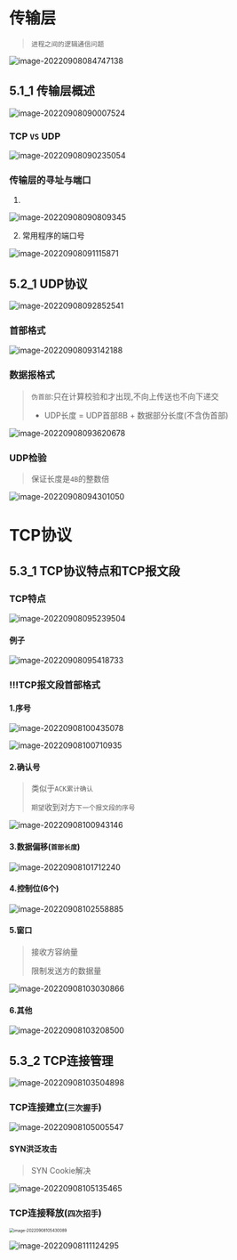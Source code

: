 # 传输层

> `进程之间的逻辑通信问题`

![image-20220908084747138](https://cdn.jsdelivr.net/gh/DZX-hhh/Pictures/images/202209080847920.png)

## 5.1_1 传输层概述

![image-20220908090007524](https://cdn.jsdelivr.net/gh/DZX-hhh/Pictures/images/202209080900768.png)

### TCP `VS` UDP

![image-20220908090235054](https://cdn.jsdelivr.net/gh/DZX-hhh/Pictures/images/202209080902007.png)

### 传输层的寻址与端口

1. 

![image-20220908090809345](https://cdn.jsdelivr.net/gh/DZX-hhh/Pictures/images/202209080908959.png)

2. 常用程序的端口号

![image-20220908091115871](https://cdn.jsdelivr.net/gh/DZX-hhh/Pictures/images/202209080911927.png)

## 5.2_1 UDP协议

![image-20220908092852541](https://cdn.jsdelivr.net/gh/DZX-hhh/Pictures/images/202209080928872.png)

### 首部格式

![image-20220908093142188](https://cdn.jsdelivr.net/gh/DZX-hhh/Pictures/images/202209080931271.png)

### 数据报格式

> `伪首部`:只在计算校验和才出现,不向上传送也不向下递交
>
> - UDP长度 = UDP首部8B + 数据部分长度(不含伪首部)

![image-20220908093620678](https://cdn.jsdelivr.net/gh/DZX-hhh/Pictures/images/202209080936999.png)

### UDP检验

> 保证长度是`4B`的整数倍

![image-20220908094301050](https://cdn.jsdelivr.net/gh/DZX-hhh/Pictures/images/202209080943645.png)

# TCP协议

## 5.3_1 TCP协议特点和TCP报文段

### TCP特点

![image-20220908095239504](https://cdn.jsdelivr.net/gh/DZX-hhh/Pictures/images/202209080952678.png)

#### 例子

![image-20220908095418733](https://cdn.jsdelivr.net/gh/DZX-hhh/Pictures/images/202209080954075.png)

### !!!TCP报文段首部格式

#### 1.序号

![image-20220908100435078](https://cdn.jsdelivr.net/gh/DZX-hhh/Pictures/images/202209081005861.png)

![image-20220908100710935](https://cdn.jsdelivr.net/gh/DZX-hhh/Pictures/images/202209081007990.png)

#### 2.确认号

> 类似于`ACK累计确认`
>
> `期望`收到对方`下一个报文段的序号`

![image-20220908100943146](https://cdn.jsdelivr.net/gh/DZX-hhh/Pictures/images/202209081009373.png)

#### 3.数据偏移(`首部长度`)

![image-20220908101712240](https://cdn.jsdelivr.net/gh/DZX-hhh/Pictures/images/202209081019163.png)

#### 4.控制位(6个)

![image-20220908102558885](https://cdn.jsdelivr.net/gh/DZX-hhh/Pictures/images/202209081026844.png)

#### 5.窗口

> 接收方容纳量
>
> 限制发送方的数据量 

![image-20220908103030866](https://cdn.jsdelivr.net/gh/DZX-hhh/Pictures/images/202209081030077.png)

#### 6.其他

![image-20220908103208500](https://cdn.jsdelivr.net/gh/DZX-hhh/Pictures/images/202209081032044.png)

## 5.3_2 TCP连接管理

![image-20220908103504898](https://cdn.jsdelivr.net/gh/DZX-hhh/Pictures/images/202209081035502.png)

### TCP连接建立(`三次握手`)

![image-20220908105005547](https://cdn.jsdelivr.net/gh/DZX-hhh/Pictures/images/202209081050891.png)

#### SYN洪泛攻击

> SYN Cookie解决

![image-20220908105135465](https://cdn.jsdelivr.net/gh/DZX-hhh/Pictures/images/202209081051707.png)

### TCP连接释放(`四次招手`)

<img src="https://cdn.jsdelivr.net/gh/DZX-hhh/Pictures/images/202209081054197.png" alt="image-20220908105430089" style="zoom:50%;" />

![image-20220908111124295](https://cdn.jsdelivr.net/gh/DZX-hhh/Pictures/images/202209081111131.png)
